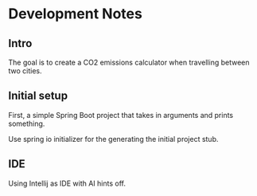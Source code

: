 # Development Notes

## Intro

The goal is to create a CO2 emissions calculator when travelling between two cities.

## Initial setup

First, a simple Spring Boot project that takes in arguments
and prints something.

Use spring io initializer for the generating the initial project stub.

## IDE

Using Intellij as IDE with AI hints off.






